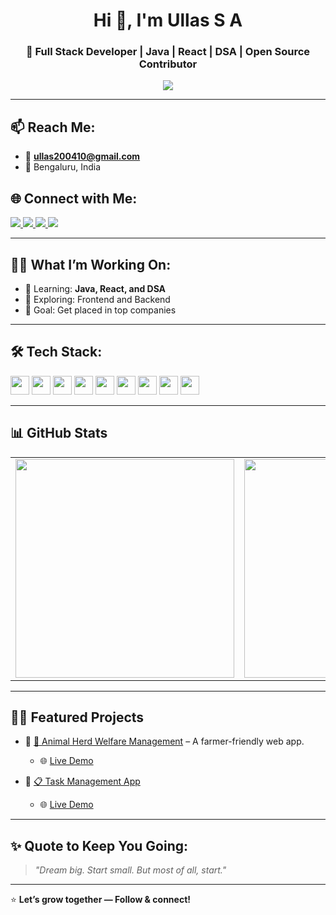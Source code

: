 <h1 align="center">Hi 👋, I'm Ullas S A</h1>
<h3 align="center">🚀 Full Stack Developer | Java | React | DSA | Open Source Contributor</h3>

<p align="center">
  <img src="https://readme-typing-svg.herokuapp.com?center=true&lines=Hey+there,+I'm+Ullas!;Full+Stack+Web+Dev+🚀;React+%7C+Java+%7C+DSA+Lover" />
</p>

---

## 📫 Reach Me:
- 📧 **ullas200410@gmail.com**
- 📍 Bengaluru, India

## 🌐 Connect with Me:

<a href="https://linkedin.com/in/ullas-s-a-056229330" target="blank">
  <img src="https://img.shields.io/badge/LinkedIn-@Ullas_S_A-0A66C2?style=for-the-badge&logo=linkedin&logoColor=white" />
</a>
<a href="https://leetcode.com/Ullas_S_A/" target="blank">
  <img src="https://img.shields.io/badge/LeetCode-@Ullas_S_A-FFA116?style=for-the-badge&logo=leetcode&logoColor=white" />
</a>
<a href="https://www.instagram.com/_ullas_.a/" target="blank">
  <img src="https://img.shields.io/badge/Instagram-@_ullas_.a-E4405F?style=for-the-badge&logo=instagram&logoColor=white" />
</a>
<a href="https://x.com/_ullas_a" target="blank">
  <img src="https://img.shields.io/badge/Twitter-@Ullas_S_A-1DA1F2?style=for-the-badge&logo=twitter&logoColor=white" />
</a>

---

## 🧑‍💻 What I’m Working On:
- 🔭 Learning: **Java, React, and DSA**
- 🚀 Exploring: Frontend and Backend
- 🎯 Goal: Get placed in top companies

---

## 🛠️ Tech Stack:
<p>
  <img src="https://cdn.jsdelivr.net/gh/devicons/devicon/icons/html5/html5-original.svg" width="30"/>
  <img src="https://cdn.jsdelivr.net/gh/devicons/devicon/icons/css3/css3-original.svg" width="30"/>
  <img src="https://cdn.jsdelivr.net/gh/devicons/devicon/icons/javascript/javascript-original.svg" width="30"/>
  <img src="https://cdn.jsdelivr.net/gh/devicons/devicon/icons/react/react-original.svg" width="30"/>
  <img src="https://cdn.jsdelivr.net/gh/devicons/devicon/icons/java/java-original.svg" width="30"/>
  <img src="https://cdn.jsdelivr.net/gh/devicons/devicon/icons/python/python-original.svg" width="30"/>
  <img src="https://cdn.jsdelivr.net/gh/devicons/devicon/icons/c/c-original.svg" width="30"/>
  <img src="https://cdn.jsdelivr.net/gh/devicons/devicon/icons/mysql/mysql-original.svg" width="30"/>
  <img src="https://cdn.jsdelivr.net/gh/devicons/devicon/icons/git/git-original.svg" width="30"/>
</p>

---

## 📊 GitHub Stats

<table>
  <tr>
    <td><img src="https://github-readme-stats.vercel.app/api?username=ullassa&show_icons=true&theme=tokyonight" width="350"/></td>
    <td><img src="https://github-readme-stats.vercel.app/api/top-langs/?username=ullassa&layout=compact&theme=tokyonight" width="350"/></td>
  </tr>
</table>

---

## 🧑‍💻 Featured Projects

- 🔹 [🐄 Animal Herd Welfare Management](https://github.com/ullassa/Animal-Herd-Welfare-Management) – A farmer-friendly web app.
  - 🌐 [Live Demo](https://animal-herd-welfare-management.vercel.app/)

- 🔹 [📋 Task Management App](https://github.com/ullassa/task-managemnt)
  - 🌐 [Live Demo](https://task-managemnt-rho.vercel.app/)

---

## ✨ Quote to Keep You Going:
> *"Dream big. Start small. But most of all, start."*

---

⭐️ **Let’s grow together — Follow & connect!**
